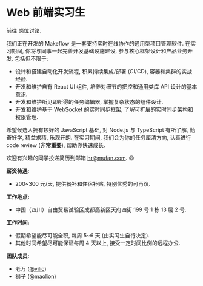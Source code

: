 # Web 前端实习生

前往 [岗位讨论](https://github.com/makeflow/jobs/issues/1).

我们正在开发的 Makeflow 是一套支持实时在线协作的通用型项目管理软件. 在实习期间, 你将与同事一起完善开发基础设施建设, 参与核心框架设计和产品业务开发. 包括但不限于:

* 设计和搭建自动化开发流程, 积累持续集成/部署 (CI/CD), 容器和集群的实战经验.
* 开发和维护自有 React UI 组件, 培养对细节的把控和通用类库 API 设计的基本意识.
* 开发和维护所见即所得的任务编辑器, 掌握复杂状态的组件设计.
* 开发和维护基于 WebSocket 的实时同步框架, 了解可扩展的实时同步架构和权限管理.

希望候选人拥有较好的 JavaScript 基础, 对 Node.js 与 TypeScript 有所了解, 勤奋好学, 精益求精, 乐观开朗.
在实习期间, 我们会为你的任务厘清方向, 认真进行 code review (**非常重要**), 帮助你快速成长.

欢迎有兴趣的同学投递简历到邮箱 [hr@mufan.com](mailto:hr@mufan.com?subject=Web%20前端实习生). 😄

**薪资待遇:**

* 200~300 元/天, 提供餐补和住宿补贴, 特别优秀的可再议.

**工作地点:**

* 中国（四川）自由贸易试验区成都高新区天府四街 199 号 1 栋 13 层 2 号.

**工作时间:**

* 假期希望能尽可能全职, 每周 5~6 天 (由实习生自行决定).
* 其他时间希望尽可能保证每周 4 天以上, 接受一定时间比例的远程办公.

**团队成员:**

* 老万 ([@vilic](https://github.com/vilic))
* 狮子 ([@maolion](https://github.com/maolion))
